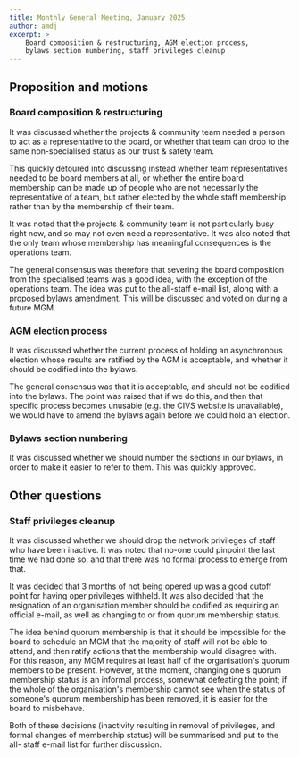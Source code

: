 ```yaml
---
title: Monthly General Meeting, January 2025
author: amdj
excerpt: >
    Board composition & restructuring, AGM election process,
    bylaws section numbering, staff privileges cleanup
---
```


## Proposition and motions

### Board composition & restructuring

It was discussed whether the projects & community team needed a person to
act as a representative to the board, or whether that team can drop to the
same non-specialised status as our trust & safety team.

This quickly detoured into discussing instead whether team representatives
needed to be board members at all, or whether the entire board membership
can be made up of people who are not necessarily the representative of a
team, but rather elected by the whole staff membership rather than by the
membership of their team.

It was noted that the projects & community team is not particularly busy
right now, and so may not even need a representative. It was also noted that
the only team whose membership has meaningful consequences is the operations
team.

The general consensus was therefore that severing the board composition from
the specialised teams was a good idea, with the exception of the operations
team. The idea was put to the all-staff e-mail list, along with a proposed
bylaws amendment. This will be discussed and voted on during a future MGM.

### AGM election process

It was discussed whether the current process of holding an asynchronous
election whose results are ratified by the AGM is acceptable, and whether it
should be codified into the bylaws.

The general consensus was that it is acceptable, and should not be codified
into the bylaws. The point was raised that if we do this, and then that
specific process becomes unusable (e.g. the CIVS website is unavailable),
we would have to amend the bylaws again before we could hold an election.

### Bylaws section numbering

It was discussed whether we should number the sections in our bylaws, in
order to make it easier to refer to them. This was quickly approved.

## Other questions

### Staff privileges cleanup

It was discussed whether we should drop the network privileges of staff who
have been inactive. It was noted that no-one could pinpoint the last time we
had done so, and that there was no formal process to emerge from that.

It was decided that 3 months of not being opered up was a good cutoff point
for having oper privileges withheld. It was also decided that the
resignation of an organisation member should be codified as requiring an
official e-mail, as well as changing to or from quorum membership status.

The idea behind quorum membership is that it should be impossible for the
board to schedule an MGM that the majority of staff will not be able to
attend, and then ratify actions that the membership would disagree with. For
this reason, any MGM requires at least half of the organisation's quorum
members to be present. However, at the moment, changing one's quorum
membership status is an informal process, somewhat defeating the point; if
the whole of the organisation's membership cannot see when the status of
someone's quorum membership has been removed, it is easier for the board to
misbehave.

Both of these decisions (inactivity resulting in removal of privileges, and
formal changes of membership status) will be summarised and put to the all-
staff e-mail list for further discussion.

